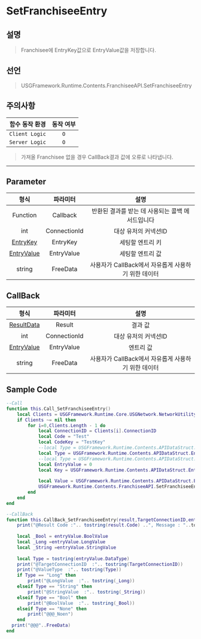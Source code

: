 # SetFranchiseeEntry

## 설명
> Franchisee에 EntryKey값으로 EntryValue값을 저장합니다.
## 선언
> USGFramework.Runtime.Contents.FranchiseeAPI.SetFranchiseeEntry
## 주의사항
|    **함수 동작 환경**    | **동작 여부** |
|:------------------:|:---------:|
| ```Client Logic``` |  ```O```  |
| ```Server Logic``` |  ```O```  |
> 가져올 Franchisee 없을 경우 CallBack결과 값에 오류로 나타냅니다.
---


## Parameter
|           **형식**            |   **파라미터**   |              **설명**              |
|:---------------------------:|:------------:|:--------------------------------:|
|          Function           |   Callback   |   반환된 결과를 받는 데 사용되는 콜백 메서드입니다    |
|             int             | ConnectionId |           대상 유저의 커넥션ID           |
|   [EntryKey](EntryKey.md)   |   EntryKey   |            세팅할 엔트리 키             |
| [EntryValue](EntryValue.md) |  EntryValue  |            세팅할 엔트리 값             |
|           string            |   FreeData   | 사용자가 CallBack에서 자유롭게 사용하기 위한 데이터 |
## CallBack
|           **형식**            |   **파라미터**   |              **설명**              |
|:---------------------------:|:------------:|:--------------------------------:|
| [ResultData](ResultData.md) |    Result    |               결과 값               |
|             int             | ConnectionId |           대상 유저의 커넥션ID           |
| [EntryValue](EntryValue.md) |  EntryValue  |              엔트리 값               |
|           string            |  	FreeData   | 사용자가 CallBack에서 자유롭게 사용하기 위한 데이터 |


## Sample Code
```lua
--Call
function this.Call_SetFranchiseeEntry()
    local Clients = USGFramework.Runtime.Core.USGNetwork.NetworkUtility.GetAllClientsInfo()
    if Clients ~= nil then
        for i=0,Clients.Length - 1 do
            local ConnectionID = Clients[i].ConnectionID
            local Code = "Test"
            local CodeKey = "TestKey"
            --local Type = USGFramework.Runtime.Contents.APIDataStruct.EntryValue.EntryDataType.String
            local Type = USGFramework.Runtime.Contents.APIDataStruct.EntryValue.EntryDataType.Long
            --local Type = USGFramework.Runtime.Contents.APIDataStruct.EntryValue.EntryDataType.Bool
            local EntryValue = 0
            local Key = USGFramework.Runtime.Contents.APIDataStruct.EntryKey.New(Code,CodeKey)
    
            local Value = USGFramework.Runtime.Contents.APIDataStruct.EntryValue.New(Type,true,EntryValue,"FreeData")
            USGFramework.Runtime.Contents.FranchiseeAPI.SetFranchiseeEntry(this.CallBack_SetFranchiseeEntry,ConnectionID,Key,Value)
        end
    end
end
```

```lua
--CallBack
function this.CallBack_SetFranchiseeEntry(result,TargetConnectionID,entryValue,FreeData)
    print("@Result Code :".. tostring(result.Code) ..", Message : "..tostring(result.Message))
 
    local _Bool = entryValue.BoolValue
    local _Long =entryValue.LongValue
    local _String =entryValue.StringValue
 
    local Type = tostring(entryValue.DataType)
    print("@TargetConnectionID  :".. tostring(TargetConnectionID))
    print("@ValueType  :".. tostring(Type))
    if Type == "Long" then
        print("@LongValue  :".. tostring(_Long))
    elseif Type == "String" then
        print("@StringValue  :".. tostring(_String))
    elseif Type == "Bool" then
        print("@BoolValue  :".. tostring(_Bool))
    elseif Type == "None" then
        print("@@@_Noen")
    end
  print("@@@"..FreeData)
end
```
